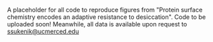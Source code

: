 A placeholder for all code to reproduce figures from "Protein surface chemistry encodes an adaptive resistance to desiccation".
Code to be uploaded soon! Meanwhile, all data is available upon request to ssukenik@ucmerced.edu
